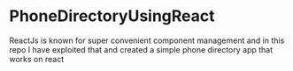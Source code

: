 # PhoneDirectoryUsingReact
ReactJs is known for super convenient  component management and in this repo I have exploited that and created a simple phone directory app that works on react
